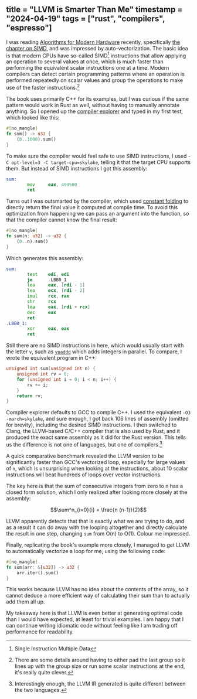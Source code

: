 title = "LLVM is Smarter Than Me"
timestamp = "2024-04-19"
tags = ["rust", "compilers", "espresso"]
---

<script
  src="https://cdn.mathjax.org/mathjax/latest/MathJax.js?config=TeX-AMS-MML_HTMLorMML"
  type="text/javascript">
</script>

I was reading [Algorithms for Modern Hardware](https://en.algorithmica.org/hpc/)
recently, specifically [the chapter on
SIMD](https://en.algorithmica.org/hpc/simd/), and was impressed by
auto-vectorization. The basic idea is that modern CPUs have so-called SIMD[^1]
instructions that allow applying an operation to several values at once, which
is much faster than performing the equivalent scalar instructions one at a time.
Modern compilers can detect certain programming patterns where an operation is
performed repeatedly on scalar values and group the operations to make use of
the faster instructions.[^2]

The book uses primarily C++ for its examples, but I was curious if the same
pattern would work in Rust as well, without having to manually annotate
anything. So I opened up the [compiler explorer](https://godbolt.org/) and typed
in my first test, which looked like this:

```rust
#[no_mangle]
fn sum() -> u32 {
    (0..1000).sum()
}
```

To make sure the compiler would feel safe to use SIMD instructions, I used `-C
opt-level=3 -C target-cpu=skylake`, telling it that the target CPU supports
them. But instead of SIMD instructions I got this assembly:

```asm
sum:
        mov     eax, 499500
        ret
```

Turns out I was outsmarted by the compiler, which used [constant
folding](https://en.wikipedia.org/wiki/Constant_folding) to directly return the
final value it computed at compile time. To avoid this optimization from
happening we can pass an argument into the function, so that the compiler cannot
know the final result:

```rust
#[no_mangle]
fn sum(n: u32) -> u32 {
    (0..n).sum()
}
```

Which generates this assembly:

```asm
sum:
        test    edi, edi
        je      .LBB0_1
        lea     eax, [rdi - 1]
        lea     ecx, [rdi - 2]
        imul    rcx, rax
        shr     rcx
        lea     eax, [rdi + rcx]
        dec     eax
        ret
.LBB0_1:
        xor     eax, eax
        ret
```

Still there are no SIMD instructions in here, which would usually start with the
letter `v`, such as
[`vpaddd`](https://www.felixcloutier.com/x86/paddb:paddw:paddd:paddq) which adds
integers in parallel. To compare, I wrote the equivalent program in C++:

```c++
unsigned int sum(unsigned int n) {
    unsigned int rv = 0;
    for (unsigned int i = 0; i < n; i++) {
        rv += i;
    }
    return rv;
}
```

Compiler explorer defaults to GCC to compile C++. I used the equivalent `-O3
-march=skylake`, and sure enough, I got back 106 lines of assembly (omitted for
brevity), including the desired SIMD instructions. I then switched to Clang, the
LLVM-based C/C++ compiler that is also used by Rust, and it produced the exact
same assembly as it did for the Rust version. This tells us the difference is
not one of languages, but one of compilers.[^3]

A quick comparative benchmark revealed the LLVM version to be significantly
faster than GCC's vectorized loop, especially for large values of `n`, which is
unsurprising when looking at the instructions, about 10 scalar instructions will
beat hundreds of loops over vector instructions.

The key here is that the sum of consecutive integers from zero to n has a
closed form solution, which I only realized after looking more closely at the
assembly:

$$\sum^n_{i=0}{i} = \frac{n (n-1)}{2}$$

LLVM apparently detects that that is exactly what we are trying to do, and as a
result it can do away with the looping altogether and directly calculate the
result in one step, changing `sum` from O(n) to O(1). Colour me impressed.

Finally, replicating the book's example more closely, I managed to get LLVM to
automatically vectorize a loop for me, using the following code:

```rust
#[no_mangle]
fn sum(arr: &[u32]) -> u32 {
    arr.iter().sum()
}
```

This works because LLVM has no idea about the contents of the array, so it
cannot deduce a more efficient way of calculating their sum than to actually add
them all up.

My takeaway here is that LLVM is even better at generating optimal code than I
would have expected, at least for trivial examples. I am happy that I can
continue writing idiomatic code without feeling like I am trading off
performance for readability.

[^1]: Single Instruction Multiple Data

[^2]: There are some details around having to either pad the last group so it
    lines up with the group size or run some scalar instructions at the end,
    it's really quite clever.

[^3]: Interestingly enough, the LLVM IR generated is quite different between the
    two languages.
